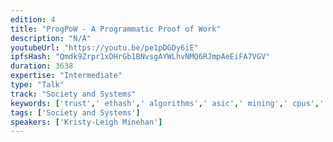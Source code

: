 ```yaml
---
edition: 4
title: "ProgPoW - A Programmatic Proof of Work"
description: "N/A"
youtubeUrl: "https://youtu.be/pe1pDGDy6iE"
ipfsHash: "Qmdk9Zrpr1xDHrGb1BNvsgAYWLhvNMQ6RJmpAeEiFA7VGV"
duration: 3638
expertise: "Intermediate"
type: "Talk"
track: "Society and Systems"
keywords: ['trust',' ethash',' algorithms',' asic',' mining',' cpus',' fnv']
tags: ['Society and Systems']
speakers: ['Kristy-Leigh Minehan']
---
```

